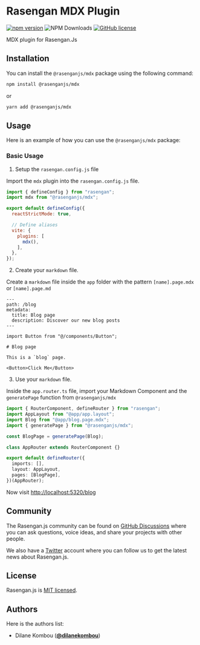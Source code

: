 # Rasengan MDX Plugin

[![npm version](https://badge.fury.io/js/@rasenganjs%mdx.svg)](https://badge.fury.io/js/@rasenganjs%mdx)
![NPM Downloads](https://img.shields.io/npm/dm/%40rasenganjs%mdx)
[![GitHub license](https://img.shields.io/github/license/rasengan-dev/rasengan-mdx-plugin)](https://github.com/rasengan-dev/rasengan-mdx-plugin/blob/main/LICENSE)

MDX plugin for Rasengan.Js

## Installation

You can install the `@rasenganjs/mdx` package using the following command:

```bash
npm install @rasenganjs/mdx
```

or

```bash
yarn add @rasenganjs/mdx
```

## Usage

Here is an example of how you can use the `@rasenganjs/mdx` package:

### Basic Usage

1. Setup the `rasengan.config.js` file

Import the `mdx` plugin into the `rasengan.config.js` file.

```javascript
import { defineConfig } from "rasengan";
import mdx from "@rasenganjs/mdx";

export default defineConfig({
  reactStrictMode: true,

  // Define aliases
  vite: {
    plugins: [
      mdx(),
    ],
  },
});
```

2. Create your `markdown` file.

Create a `markdown` file inside the `app` folder with the pattern `[name].page.mdx` or `[name].page.md`

```mdx
---
path: /blog
metadata:
  title: Blog page
  description: Discover our new blog posts
---

import Button from "@/components/Button";

# Blog page

This is a `blog` page.

<Button>Click Me</Button>
```

3. Use your `markdown` file.

Inside the `app.router.ts` file, import your Markdown Component and the `generatePage` function from `@rasenganjs/mdx`

```typescript
import { RouterComponent, defineRouter } from "rasengan";
import AppLayout from "@app/app.layout";
import Blog from "@app/blog.page.mdx";
import { generatePage } from "@rasenganjs/mdx";

const BlogPage = generatePage(Blog);

class AppRouter extends RouterComponent {}

export default defineRouter({
  imports: [],
  layout: AppLayout,
  pages: [BlogPage],
})(AppRouter);
```

Now visit [http://localhost:5320/blog](http://localhost:5320/blog)

## Community

The Rasengan.js community can be found on [GitHub Discussions](https://github.com/rasengan-dev/rasenganjs/discussions) where you can ask questions, voice ideas, and share your projects with other people.

We also have a [Twitter](https://twitter.com/rasenganjs) account where you can follow us to get the latest news about Rasengan.js.

## License

Rasengan.js is [MIT licensed](https://github.com/rasengan-dev/rasengan-image/blob/main/LICENSE).

## Authors

Here is the authors list:

- Dilane Kombou ([**@dilanekombou**](https://twitter.com/dilanekombou))
